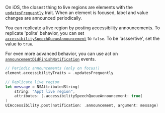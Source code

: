 On iOS, the closest thing to live regions are elements with the [`updatesFrequently`](https://developer.apple.com/documentation/uikit/uiaccessibilitytraits/1620187-updatesfrequently) trait. When an element is focused, label and value changes are announced periodically.

You can replicate a live region by posting accessibility announcements. To replicate 'polite' behavior, you can set [`accessibilitySpeechQueueAnnouncement`](https://developer.apple.com/documentation/foundation/nsattributedstring/key/2865770-accessibilityspeechqueueannounce) to `false`. To be 'asssertive', set the value to `true`.

For even more advanced behavior, you can use act on [`announcementDidFinishNotification`](https://developer.apple.com/documentation/uikit/uiaccessibility/1620202-announcementdidfinishnotificatio) events.

```swift
// Periodic announcements (only on focus!)
element.accessibilityTraits = .updatesFrequently

// Replicate live region
let message = NSAttributedString(
    string: "Appt live region", 
    attributes: [.accessibilitySpeechQueueAnnouncement: true]
)
UIAccessibility.post(notification: .announcement, argument: message)
```
